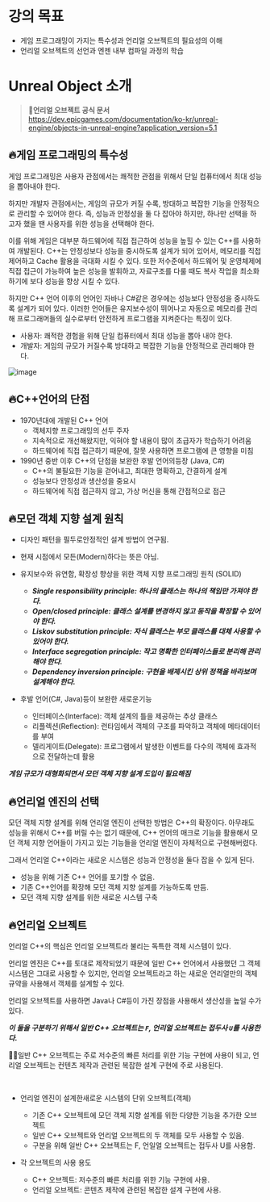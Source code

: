 # 강의 목표 
* 게임 프로그래밍이 가지는 특수성과 언리얼 오브젝트의 필요성의 이해
* 언리얼 오브젝트의 선언과 엔젠 내부 컴파일 과정의 학습

# Unreal Object 소개
> **📌언리얼 오브젝트 공식 문서** <br>
> https://dev.epicgames.com/documentation/ko-kr/unreal-engine/objects-in-unreal-engine?application_version=5.1
## 🔥게임 프로그래밍의 특수성
게임 프로그래밍은 사용자 관점에서는 쾌적한 관점을 위해서 단일 컴퓨터에서 최대 성능을 뽑아내야 한다.

하지만 개발자 관점에서는, 게임의 규모가 커질 수록, 방대하고 복잡한 기능을 안정적으로 관리할 수 있어야 한다.
즉, 성능과 안정성을 둘 다 잡아야 하지만, 하나만 선택을 하고자 했을 땐 사용자를 위한 성능을 선택해야 한다.

이를 위해 게임은 대부분 하드웨어에 직접 접근하여 성능을 높힐 수 있는 C++를 사용하여 개발된다.
C++는 안정성보다 성능을 중시하도록 설계가 되어 있어서, 메모리를 직접 제어하고 Cache 활용을 극대화 시킬 수 있다.
또한 저수준에서 하드웨어 및 운영체제에 직접 접근이 가능하여 높은 성능을 발휘하고, 자료구조를 다룰 때도 복사 작업을 최소화하기에
보다 성능을 향상 시킬 수 있다.

하지만 C++ 언어 이후의 언어인 자바나 C#같은 경우에는 성능보다 안정성을 중시하도록 설계가 되어 있다.
이러한 언어들은 유지보수성이 뛰어나고 자동으로 메모리를 관리해 프로그래머들의 실수로부터 안전하게 프로그램을 지켜준다는 특징이 있다.

* 사용자: 쾌적한 경험을 위해 단일 컴퓨터에서 최대 성능을 뽑아 내야 한다.
* 개발자: 게임의 규모가 커질수록 방대하고 복잡한 기능을 안정적으로 관리해야 한다.

![image](https://github.com/SunFlower2819/Today-I-learned/assets/130738283/52281dcf-c234-4921-9c97-e09a90bc0d43)

## 🔥C++언어의 단점
* 1970년대에 개발된 C++ 언어
  * 객체지향 프로그래밍의 선두 주자
  * 지속적으로 개선해왔지만, 익혀야 할 내용이 많이 초급자가 학습하기 어려움
  * 하드웨어에 직접 접근하기 때문에, 잘못 사용하면 프로그램에 큰 영향을 미침
* 1990년 중반 이후 C++의 단점을 보완한 후발 언어의등장 (Java, C#)
  * C++의 불필요한 기능을 걷어내고, 최대한 명확하고, 간결하게 설계
  * 성능보다 안정성과 생산성을 중요시
  * 하드웨어에 직접 접근하지 않고, 가상 머신을 통해 간접적으로 접근


## 🔥모던 객체 지향 설계 원칙
* 디자인 패턴을 필두로안정적인 설계 방법이 연구됨.
* 현재 시점에서 모든(Modern)하다는 뜻은 아님.
  
* 유지보수와 유연함, 확장성 향상을 위한 객체 지향 프로그래밍 원칙 (SOLID)
  * ***Single responsibility principle: 하나의 클래스는 하나의 책임만 가져야 한다.***
  * ***Open/closed principle: 클래스 설계를 변경하지 않고 동작을 확장할 수 있어야 한다.***
  * ***Liskov substitution principle: 자식 클래스는 부모 클래스를 대체 사용할 수 있어야 한다.***
  * ***Interface segregation principle: 작고 명확한 인터페이스들로 분리해 관리해야 한다.***
  * ***Dependency inversion principle: 구현을 배제시킨 상위 정책을 바라보며 설계해야 한다.***
    
* 후발 언어(C#, Java)등이 보완한 새로운기능
  * 인터페이스(Interface): 객체 설계의 틀을 제공하는 추상 클래스
  * 리플렉션(Reflection): 런타임에서 객체의 구조를 파악하고 객체에 메타데이터를 부여
  * 델리게이트(Delegate): 프로그램에서 발생한 이벤트를 다수의 객체에 효과적으로 전달하는데 활용
 

***게임 규모가 대형화되면서 모던 객체 지향 설계 도입이 필요해짐***

## 🔥언리얼 엔진의 선택
모던 객체 지향 설계를 위해 언리얼 엔진이 선택한 방법은 C++의 확장이다.
아무래도 성능을 위해서 C++를 버릴 수는 없기 때문에, C++ 언어의 매크로 기능을 활용해서
모던 객체 지향 언어들이 가지고 있는 기능들을 언리얼 엔진이 자체적으로 구현해버렸다.

그래서 언리얼 C++이라는 새로운 시스템은 성능과 안정성을 둘다 잡을 수 있게 된다.

* 성능을 위해 기존 C++ 언어를 포기할 수 없음.
* 기존 C++언어를 확장해 모던 객체 지향 설계를 가능하도록 만듬.
* 모던 객체 지향 설계를 위한 새로운 시스템 구축

## 🔥언리얼 오브젝트
언리얼 C++의 핵심은 언리얼 오브젝트라 불리는 독특한 객체 시스템이 있다.

언리얼 엔진은 C++를 토대로 제작되었기 때문에 일반 C++ 언어에서 사용했던 그 객체 시스템은 그대로 사용할 수 있지만,
언리얼 오브젝트라고 하는 새로운 언리얼만의 객체 규약을 사용해서 객체를 설계할 수 있다.

언리얼 오브젝트를 사용하면 Java나 C#등이 가진 장점을 사용해서 생산성을 높일 수가 있다. 

***이 둘을 구분하기 위해서 일반 C++ 오브젝트는 `F`, 언리얼 오브젝트는 접두사 `U`를 사용한다.***

🎈🎈일반 C++ 오브젝트는 주로 저수준의 빠른 처리를 위한 기능 구현에 사용이 되고, 언리얼 오브젝트는 컨텐츠 제작과 관련된
복잡한 설계 구현에 주로 사용된다. 

<br>

* 언리얼 엔진이 설계한새로운 시스템의 단위 오브젝트(객체)
  * 기존 C++ 오브젝트에 모던 객체 지향 설계를 위한 다양한 기능을 추가한 오브젝트
  * 일반 C++ 오브젝트와 언리얼 오브젝트의 두 객체를 모두 사용할 수 있음.
  * 구분을 위해 일반 C++ 오브젝트는 F, 언일얼 오브젝트는 접두사 U를 사용함.
  
* 각 오브젝트의 사용 용도
  * C++ 오브젝트: 저수준의 빠른 처리를 위한 기능 구현에 사용.
  * 언리얼 오브젝트: 콘텐츠 제작에 관련된 복잡한 설계 구현에 사용.   


































































  
